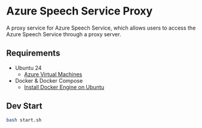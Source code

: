 # Azure Speech Service Proxy

A proxy service for Azure Speech Service, which allows users to access the Azure Speech Service through a proxy server.

## Requirements

- Ubuntu 24
  - [Azure Virtual Machines](https://portal.azure.com/#browse/Microsoft.Compute%2FVirtualMachines)
- Docker & Docker Compose
  - [Install Docker Engine on Ubuntu](https://docs.docker.com/engine/install/ubuntu/)

## Dev Start

```bash
bash start.sh
```
